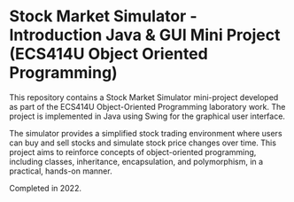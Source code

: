 # Stock Market Simulator - Introduction Java & GUI Mini Project (ECS414U Object Oriented Programming)

This repository contains a Stock Market Simulator mini-project developed as part of the ECS414U Object-Oriented Programming laboratory work. 
The project is implemented in Java using Swing for the graphical user interface.

The simulator provides a simplified stock trading environment where users can buy and sell stocks and simulate stock price changes over time. 
This project aims to reinforce concepts of object-oriented programming, including classes, inheritance, encapsulation, and polymorphism, in a practical, hands-on manner.

Completed in 2022.

